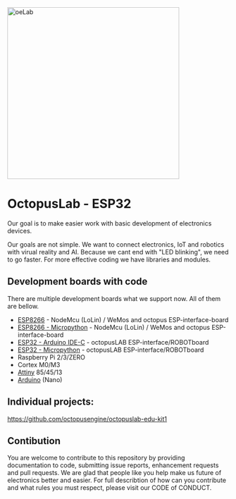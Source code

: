 <img src="https://raw.githubusercontent.com/octopusengine/octopuslab/master/images/oelab1.png" alt="oeLab" width="390">

# OctopusLab - ESP32

Our goal is to make easier work with basic development of electronics devices.

Our goals are not simple. We want to connect electronics, IoT and robotics with virual reality and AI. Because we cant end with "LED blinking", we need to go faster. For more effective coding we have libraries and modules.

## Development boards with code
There are multiple development boards what we support now. All of them are bellow.
- <a href=https://github.com/octopusengine/octopuslab/tree/master/esp8266>ESP8266</a> - NodeMcu (LoLin) / WeMos and octopus ESP-interface-board 
- <a href=https://github.com/octopusengine/octopuslab/tree/master/esp32-micropython/_examples/esp8266-examples>ESP8266 - Micropython</a> - NodeMcu (LoLin) / WeMos and octopus ESP-interface-board 
- <a href=https://github.com/octopusengine/octopuslab/tree/master/esp32>ESP32 - Arduino IDE-C</a> - octopusLAB ESP-interface/ROBOTboard
- <a href=https://github.com/octopusengine/octopuslab/tree/master/esp32-micropython>ESP32 - Micropython</a> - octopusLAB ESP-interface/ROBOTboard
- Raspberry Pi 2/3/ZERO
- Cortex M0/M3
- <a href=https://github.com/octopusengine/octopuslab-arduino-attiny>Attiny</a> 85/45/13
- <a href=https://github.com/octopusengine/octopuslab-arduino-attiny>Arduino</a> (Nano)

## Individual projects:
https://github.com/octopusengine/octopuslab-edu-kit1


## Contibution
You are welcome to contribute to this repository by providing documentation to code, submitting issue reports, enhancement requests and pull requests. We are glad that people like you help make us future of electronics better and easier. For full describtion of how can you contribute and what rules you must respect, please visit our CODE of CONDUCT.
